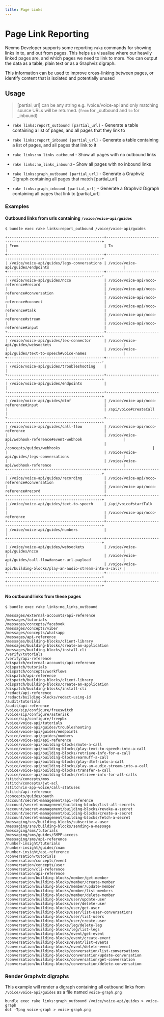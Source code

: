 ```yaml
---
title: Page Links
---
```


# Page Link Reporting

Nexmo Developer supports some reporting `rake` commands for showing links in to, and out from pages. This helps us visualise where our heavily linked pages are, and which pages we need to link to more. You can output the data as a table, plain text or as a Graphviz digraph.

This information can be used to improve cross-linking between pages, or identify content that is isolated and potentially unused

## Usage

> [partial_url] can be any string e.g. /voice/voice-api and only
matching source URLs will be returned. (`from` for _outbound and `to`
for _inbound)

* `rake links:report_outbound [partial_url]` - Generate a table containing
a list of pages, and all pages that they link to

* `rake links:report_inbound [partial_url]` - Generate a table containing
a list of pages, and all pages that link to it

* `rake links:no_links_outbound` - Show all pages with no outbound links

* `rake links:no_links_inbound` - Show all pages with no inbound links

* `rake links:graph_outbound [partial_url]` - Generate a Graphviz Digraph
containing all pages that match [partial_url]

* `rake links:graph_inbound [partial_url]` - Generate a Graphviz Digraph
containing all pages that link to [partial_url]


### Examples 

#### Outbound links from urls containing `/voice/voice-api/guides`

```
$ bundle exec rake links:report_outbound /voice/voice-api/guides

+--------------------------------------------+--------------------------------------------------------------------+
| From                                       | To                                                                 |
+--------------------------------------------+--------------------------------------------------------------------+
| /voice/voice-api/guides/legs-conversations | /voice/voice-api/guides/endpoints                                  |
+--------------------------------------------+--------------------------------------------------------------------+
| /voice/voice-api/guides/ncco               | /voice/voice-api/ncco-reference#record                             |
|                                            | /voice/voice-api/ncco-reference#conversation                       |
|                                            | /voice/voice-api/ncco-reference#connect                            |
|                                            | /voice/voice-api/ncco-reference#talk                               |
|                                            | /voice/voice-api/ncco-reference#stream                             |
|                                            | /voice/voice-api/ncco-reference#input                              |
+--------------------------------------------+--------------------------------------------------------------------+
| /voice/voice-api/guides/lex-connector      | /voice/voice-api/guides/websockets                                 |
|                                            | /voice/voice-api/guides/text-to-speech#voice-names                 |
+--------------------------------------------+--------------------------------------------------------------------+
| /voice/voice-api/guides/troubleshooting    |                                                                    |
+--------------------------------------------+--------------------------------------------------------------------+
| /voice/voice-api/guides/endpoints          |                                                                    |
+--------------------------------------------+--------------------------------------------------------------------+
| /voice/voice-api/guides/dtmf               | /voice/voice-api/ncco-reference#input                              |
|                                            | /api/voice#createCall                                              |
+--------------------------------------------+--------------------------------------------------------------------+
| /voice/voice-api/guides/call-flow          | /voice/voice-api/ncco-reference                                    |
|                                            | /voice/voice-api/webhook-reference#event-webhook                   |
|                                            | /concepts/guides/webhooks                                          |
|                                            | /voice/voice-api/guides/legs-conversations                         |
|                                            | /voice/voice-api/webhook-reference                                 |
+--------------------------------------------+--------------------------------------------------------------------+
| /voice/voice-api/guides/recording          | /voice/voice-api/ncco-reference#conversation                       |
|                                            | /voice/voice-api/ncco-reference#record                             |
+--------------------------------------------+--------------------------------------------------------------------+
| /voice/voice-api/guides/text-to-speech     | /api/voice#startTalk                                               |
|                                            | /voice/voice-api/ncco-reference                                    |
+--------------------------------------------+--------------------------------------------------------------------+
| /voice/voice-api/guides/numbers            |                                                                    |
+--------------------------------------------+--------------------------------------------------------------------+
| /voice/voice-api/guides/websockets         | /voice/voice-api/guides/ncco                                       |
|                                            | /voice/voice-api/guides/call-flow#answer-url-payload               |
|                                            | /voice/voice-api/building-blocks/play-an-audio-stream-into-a-call/ |
+--------------------------------------------+--------------------------------------------------------------------+
+--------------------------------------------+--------------------------------------------------------------------+

```

#### No outbound links from these pages
```
$ bundle exec rake links:no_links_outbound

/messages/external-accounts/api-reference
/messages/tutorials
/messages/concepts/facebook
/messages/concepts/viber
/messages/concepts/whatsapp
/messages/api-reference
/messages/building-blocks/client-library
/messages/building-blocks/create-an-application
/messages/building-blocks/install-cli
/verify/tutorials
/verify/api-reference
/dispatch/external-accounts/api-reference
/dispatch/tutorials
/dispatch/concepts/workflows
/dispatch/api-reference
/dispatch/building-blocks/client-library
/dispatch/building-blocks/create-an-application
/dispatch/building-blocks/install-cli
/redact/api-reference
/redact/building-blocks/redact-using-id
/audit/tutorials
/audit/api-reference
/voice/sip/configure/freeswitch
/voice/sip/configure/asterisk
/voice/sip/configure/freepbx
/voice/voice-api/tutorials
/voice/voice-api/guides/troubleshooting
/voice/voice-api/guides/endpoints
/voice/voice-api/guides/numbers
/voice/voice-api/api-reference
/voice/voice-api/building-blocks/mute-a-call
/voice/voice-api/building-blocks/play-text-to-speech-into-a-call
/voice/voice-api/building-blocks/retrieve-info-for-a-call
/voice/voice-api/building-blocks/earmuff-a-call
/voice/voice-api/building-blocks/play-dtmf-into-a-call
/voice/voice-api/building-blocks/play-an-audio-stream-into-a-call
/voice/voice-api/building-blocks/transfer-a-call
/voice/voice-api/building-blocks/retrieve-info-for-all-calls
/stitch/concepts/mos
/stitch/concepts/jwt-acl
/stitch/in-app-voice/call-statuses
/stitch/api-reference
/concepts/guides/oauth
/account/secret-management/api-reference
/account/secret-management/building-blocks/list-all-secrets
/account/secret-management/building-blocks/revoke-a-secret
/account/secret-management/building-blocks/create-a-secret
/account/secret-management/building-blocks/fetch-a-secret
/messaging/sns/building-blocks/subscribe-a-user
/messaging/sns/building-blocks/sending-a-message
/messaging/sms/tutorials
/messaging/sms/guides/SMPP-access
/messaging/sms/api-reference
/number-insight/tutorials
/number-insight/guides/cnam
/number-insight/api-reference
/conversation/tutorials
/conversation/concepts/event
/conversation/concepts/user
/conversation/cli-reference
/conversation/api-reference
/conversation/building-blocks/member/get-member
/conversation/building-blocks/member/create-member
/conversation/building-blocks/member/update-member
/conversation/building-blocks/member/list-members
/conversation/building-blocks/member/delete-member
/conversation/building-blocks/user/update-user
/conversation/building-blocks/user/delete-user
/conversation/building-blocks/user/get-user
/conversation/building-blocks/user/list-user-conversations
/conversation/building-blocks/user/list-users
/conversation/building-blocks/user/create-user
/conversation/building-blocks/leg/delete-leg
/conversation/building-blocks/leg/list-legs
/conversation/building-blocks/event/get-event
/conversation/building-blocks/event/create-event
/conversation/building-blocks/event/list-events
/conversation/building-blocks/event/delete-event
/conversation/building-blocks/conversation/list-conversations
/conversation/building-blocks/conversation/update-conversation
/conversation/building-blocks/conversation/get-conversation
/conversation/building-blocks/conversation/delete-conversation

```

### Render Graphviz digraphs

This example will render a digraph containing all outbound links from `/voice/voice-api/guides` as a file named `voice-graph.png`

```
bundle exec rake links:graph_outbound /voice/voice-api/guides > voice-graph
dot -Tpng voice-graph > voice-graph.png
```

